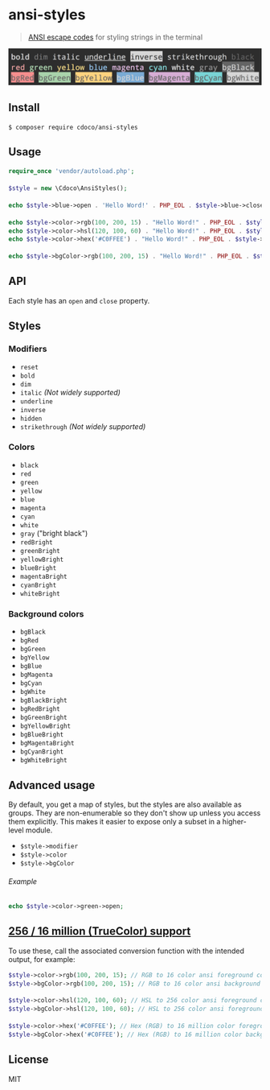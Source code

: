 # ansi-styles

> [ANSI escape codes](http://en.wikipedia.org/wiki/ANSI_escape_code#Colors_and_Styles) for styling strings in the terminal

![](screenshot.png)

## Install

```
$ composer require cdoco/ansi-styles
```

## Usage

```php
require_once 'vendor/autoload.php';

$style = new \Cdoco\AnsiStyles();

echo $style->blue->open . 'Hello Word!' . PHP_EOL . $style->blue->close;

echo $style->color->rgb(100, 200, 15) . "Hello Word!" . PHP_EOL . $style->color->close;
echo $style->color->hsl(120, 100, 60) . "Hello Word!" . PHP_EOL . $style->color->close;
echo $style->color->hex('#C0FFEE') . "Hello Word!" . PHP_EOL . $style->color->close;

echo $style->bgColor->rgb(100, 200, 15) . "Hello Word!" . PHP_EOL . $style->bgColor->close;
```

## API

Each style has an `open` and `close` property.

## Styles

### Modifiers

- `reset`
- `bold`
- `dim`
- `italic` *(Not widely supported)*
- `underline`
- `inverse`
- `hidden`
- `strikethrough` *(Not widely supported)*

### Colors

- `black`
- `red`
- `green`
- `yellow`
- `blue`
- `magenta`
- `cyan`
- `white`
- `gray` ("bright black")
- `redBright`
- `greenBright`
- `yellowBright`
- `blueBright`
- `magentaBright`
- `cyanBright`
- `whiteBright`

### Background colors

- `bgBlack`
- `bgRed`
- `bgGreen`
- `bgYellow`
- `bgBlue`
- `bgMagenta`
- `bgCyan`
- `bgWhite`
- `bgBlackBright`
- `bgRedBright`
- `bgGreenBright`
- `bgYellowBright`
- `bgBlueBright`
- `bgMagentaBright`
- `bgCyanBright`
- `bgWhiteBright`


## Advanced usage

By default, you get a map of styles, but the styles are also available as groups. They are non-enumerable so they don't show up unless you access them explicitly. This makes it easier to expose only a subset in a higher-level module.

- `$style->modifier`
- `$style->color`
- `$style->bgColor`

###### Example

```php
echo $style->color->green->open;
```

## [256 / 16 million (TrueColor) support](https://gist.github.com/XVilka/8346728)

To use these, call the associated conversion function with the intended output, for example:

```php
$style->color->rgb(100, 200, 15); // RGB to 16 color ansi foreground code
$style->bgColor->rgb(100, 200, 15); // RGB to 16 color ansi background code

$style->color->hsl(120, 100, 60); // HSL to 256 color ansi foreground code
$style->bgColor->hsl(120, 100, 60); // HSL to 256 color ansi foreground code

$style->color->hex('#C0FFEE'); // Hex (RGB) to 16 million color foreground code
$style->bgColor->hex('#C0FFEE'); // Hex (RGB) to 16 million color background code
```

## License

MIT
